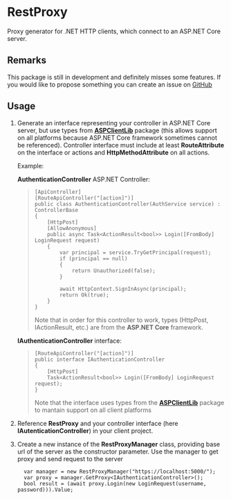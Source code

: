 # RestProxy
Proxy generator for .NET HTTP clients, which connect to an ASP.NET Core server.

## Remarks
This package is still in development and definitely misses some features. If you would like to propose something you can create an issue on [GitHub](https://github.com/ja3cob/RestProxy)

## Usage
1. Generate an interface representing your controller in ASP.NET Core server, but use types from **[ASPClientLib](https://github.com/ja3cob/ASPClientLib)** package (this allows support on all platforms because ASP.NET Core framework sometimes cannot be referenced). Controller interface must include at least **RouteAttribute** on the interface or actions and **HttpMethodAttribute** on all actions.

    Example:

    **AuthenticationController** ASP.NET Controller:
    >     [ApiController]
    >     [RouteApiController("[action]")]
    >     public class AuthenticationController(AuthService service) : ControllerBase
    >     {
    >         [HttpPost]
    >         [AllowAnonymous]
    >         public async Task<ActionResult<bool>> Login([FromBody] LoginRequest request)
    >         {
    >             var principal = service.TryGetPrincipal(request);
    >             if (principal == null)
    >             {
    >                 return Unauthorized(false);
    >             }
    >     
    >             await HttpContext.SignInAsync(principal);
    >             return Ok(true);
    >         }
    >     }
    > Note that in order for this controller to work, types (HttpPost, IActionResult, etc.) are from the **ASP.NET Core** framework.
    
    **IAuthenticationController** interface:
    >     [RouteApiController("[action]")]
    >     public interface IAuthenticationController
    >     {
    >         [HttpPost]
    >         Task<ActionResult<bool>> Login([FromBody] LoginRequest request);
    >     }
    > Note that the interface uses types from the **[ASPClientLib](https://github.com/ja3cob/ASPClientLib)** package to mantain support on all client platforms
    
2. Reference **RestProxy** and your controller interface (here **IAutenticationController**) in your client project.
3. Create a new instance of the **RestProxyManager** class, providing base url of the server as the constructor parameter. Use the manager to get proxy and send request to the server

         var manager = new RestProxyManager("https://localhost:5000/");
         var proxy = manager.GetProxy<IAuthenticationController>();
         bool result = (await proxy.Login(new LoginRequest(username, password))).Value;
